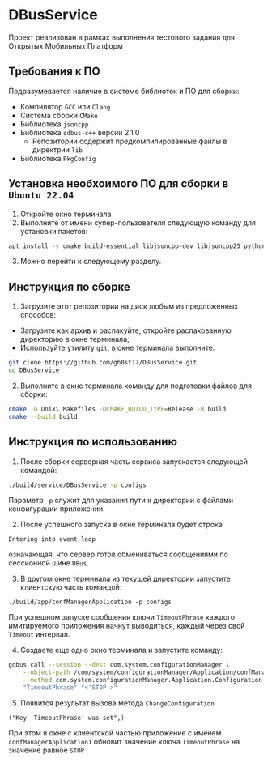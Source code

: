 # DBusService

Проект реализован в рамках выполнения тестового задания для Открытых Мобильных Платформ

## Требования к ПО

Подразумевается наличие в системе библиотек и ПО для сборки:

- Компилятор `GCC` или `Clang`
- Система сборки `CMake`
- Библиотека `jsoncpp`
- Библиотека `sdbus-c++` версии 2.1.0
	- Репозитории содержит предкомпилированные файлы в директрии `lib`
- Библиотека `PkgConfig`

## Установка необхоимого ПО для сборки в `Ubuntu 22.04`

1. Откройте окно терминала
2. Выполните от имени супер-пользователя следующую команду для установки пакетов:

```bash
apt install -y cmake build-essential libjsoncpp-dev libjsoncpp25 python3-pkgconfig libsystemd-dev
```
3. Можно перейти к следующему разделу.

## Инструкция по сборке

1. Загрузите этот репозитории на диск любым из предложенных способов:
  - Загрузите как архив и распакуйте, откройте распакованную директорию в окне терминала;
  - Используйте утилиту `git`, в окне терминала выполните.

```bash
git clone https://github.com/gh0st17/DBusService.git
cd DBusService
```

2. Выполните в окне терминала команду для подготовки файлов для сборки:

```bash
cmake -G Unix\ Makefiles -DCMAKE_BUILD_TYPE=Release -B build
cmake --build build
```

## Инструкция по использованию

1. После сборки серверная часть сервиса запускается следующей командой:

```bash
./build/service/DBusService -p configs
```

Параметр `-p` служит для указания пути к директории с файлами конфигурации приложении.

2. После успешного запуска в окне терминала будет строка

```
Entering into event loop
```

означающая, что сервер готов обмениваться сообщениями по сессионной шине `DBus`.

3. В другом окне терминала из текущей директории запустите клиентскую часть командой:

```
./build/app/confManagerApplication -p configs
```

При успешном запуске сообщения ключи `TimeoutPhrase` каждого имитируемого приложения начнут выводиться, каждый через свой `Timeout` интервал.

4. Создаете еще одно окно терминала и запустите команду:

```bash
gdbus call --session --dest com.system.configurationManager \
	--object-path /com/system/configurationManager/Application/confManagerApplication1 \
	--method com.system.configurationManager.Application.Configuration.ChangeConfiguration \
 	"TimeoutPhrase" "<'STOP'>"
```

5. Появится результат вызова метода `ChangeConfiguration`

```
("Key 'TimeoutPhrase' was set",)
```

При этом в окне с клиентской частью приложение с именем `confManagerApplication1` обновит значение ключа `TimeoutPhrase` на значение равное `STOP`